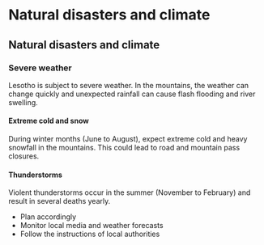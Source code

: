 # Natural disasters and climate

## Natural disasters and climate

### Severe weather

Lesotho is subject to severe weather. In the mountains, the weather can change quickly and unexpected rainfall can cause flash flooding and river swelling.

#### Extreme cold and snow

During winter months (June to August), expect extreme cold and heavy snowfall in the mountains. This could lead to road and mountain pass closures.

#### Thunderstorms

Violent thunderstorms occur in the summer (November to February) and result in several deaths yearly.

* Plan accordingly
* Monitor local media and weather forecasts
* Follow the instructions of local authorities